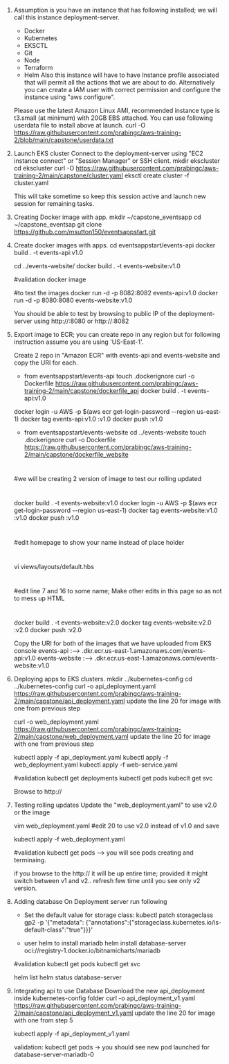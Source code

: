1) Assumption is you have an instance that has following installed; we will call this instance deployment-server.
	- Docker
	- Kubernetes
	- EKSCTL
	- Git
	- Node
	- Terraform
	- Helm
	Also this instance will have to have Instance profile associated that will permit all the actions that we are about to do. Alternatively you can create a IAM user with correct permission and configure the instance using "aws configure".

	Please use the latest Amazon Linux AMI, recommended instance type is t3.small (at minimum) with 20GB EBS attached. You can use following userdata file to install above at launch.
	curl -O https://raw.githubusercontent.com/prabingc/aws-training-2/blob/main/capstone/userdata.txt

2) Launch EKS cluster
   Connect to the deployment-server using "EC2 instance connect" or "Session Manager" or SSH client.
   mkdir ekscluster
   cd ekscluster
   curl -O https://raw.githubusercontent.com/prabingc/aws-training-2/main/capstone/cluster.yaml
   eksctl create cluster -f cluster.yaml

   This will take sometime so keep this session active and launch new session for remaining tasks.

3) Creating Docker image with app.
	 mkdir ~/capstone_eventsapp
	 cd ~/capstone_eventsap
     git clone https://github.com/msutton150/eventsappstart.git

4) Create docker images with apps.
	cd eventsappstart/events-api
	docker build . -t events-api:v1.0

	cd ../events-website/
	docker build . -t events-website:v1.0

	#validation
	docker image

	#to test the images
	docker run -d -p 8082:8082 events-api:v1.0
	docker run -d -p 8080:8080 events-website:v1.0

	You should be able to test by browsing to public IP of the deployment-server using http://<ip>:8080 or http://<ip>:8082

5) Export image to ECR; you can create repo in any region but for following instruction assume you are using 'US-East-1'.

	Create 2 repo in "Amazon ECR" with events-api and events-website and copy the URI for each.

	* from eventsappstart/events-api
	touch .dockerignore
	curl -o Dockerfile https://raw.githubusercontent.com/prabingc/aws-training-2/main/capstone/dockerfile_api
	docker build . -t events-api:v1.0

	docker login -u AWS -p $(aws ecr get-login-password --region us-east-1) <uri for events-api>
	docker tag events-api:v1.0 <uri for events-api>:v1.0
	docker push <uri for events-api>:v1.0

	* from eventsappstart/events-website
	cd ../events-website
	touch .dockerignore
	curl -o Dockerfile https://raw.githubusercontent.com/prabingc/aws-training-2/main/capstone/dockerfile_website

	#
	#we will be creating 2 version of image to test our rolling updated
	#
	docker build . -t events-website:v1.0
	docker login -u AWS -p $(aws ecr get-login-password --region us-east-1) <uri for events-website>
	docker tag events-website:v1.0 <uri for events-website>:v1.0
	docker push <uri for events-website>:v1.0

	#
	#edit homepage to show your name instead of place holder
	#
	vi views/layouts/default.hbs

	#
	#edit line 7 and 16 to some name; Make other edits in this page so as not to mess up HTML
	#
	docker build . -t events-website:v2.0
	docker tag events-website:v2.0 <uri for events-website>:v2.0
	docker push <uri for events-website>:v2.0

	Copy the URI for both of the images that we have uploaded from EKS console
	events-api :--> <account>.dkr.ecr.us-east-1.amazonaws.com/events-api:v1.0
	events-website :--> <account>.dkr.ecr.us-east-1.amazonaws.com/events-website:v1.0


6) Deploying apps to EKS clusters.
   mkdir ../kubernetes-config
   cd ../kubernetes-config
   curl -o api_deployment.yaml https://raw.githubusercontent.com/prabingc/aws-training-2/main/capstone/api_deployment.yaml
   		update the line 20 for image with one from previous step

   curl -o web_deployment.yaml https://raw.githubusercontent.com/prabingc/aws-training-2/main/capstone/web_deployment.yaml
   		update the line 20 for image with one from previous step

   	kubectl apply -f api_deployment.yaml
   	kubectl apply -f web_deployment.yaml
   	kubectl apply -f web-service.yaml
   	
   	#validation
   	kubectl get deployments
   	kubectl get pods
   	kubeclt get svc

   	Browse to http://<dns for events-web-svc>

7) Testing rolling updates
	Update the "web_deployment.yaml" to use v2.0 or the image

	vim web_deployment.yaml 
	#edit 20 to use v2.0 instead of v1.0 and save

	kubectl apply -f web_deployment.yaml 

	#validation
	kubectl get pods --> you will see pods creating and terminaing. 

	if you browse to the  http://<dns for events-web-svc> it will be up entire time; provided it might switch between v1 and v2.. refresh few time until you see only v2 version.

8) Adding database
	On Deployment server run following
	- Set the default value for storage class:
		 kubectl patch storageclass gp2 -p '{"metadata": {"annotations":{"storageclass.kubernetes.io/is-default-class":"true"}}}'

	- user helm to install mariadb
		helm install database-server oci://registry-1.docker.io/bitnamicharts/mariadb

	#validation
	kubectl get pods
	kubectl get svc

	helm list 
	helm status database-server 

9) Integrating api to use Database
	Download the new api_deployment inside kubernetes-config folder
	curl -o api_deployment_v1.yaml https://raw.githubusercontent.com/prabingc/aws-training-2/main/capstone/api_deployment_v1.yaml
   		update the line 20 for image with one from step 5

   	kubectl apply -f api_deployment_v1.yaml

   	validation:
   	kubectl get pods -> you should see new pod launched for database-server-mariadb-0

